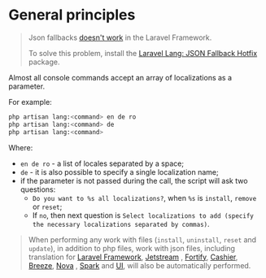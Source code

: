 # General principles

> Json fallbacks [doesn't work](https://github.com/laravel/framework/issues/41565#issuecomment-1073572954) in the Laravel Framework.
>
> To solve this problem, install the [Laravel Lang: JSON Fallback Hotfix](https://github.com/Laravel-Lang/json-fallback-hotfix) package.

Almost all console commands accept an array of localizations as a parameter.

For example:

```bash
php artisan lang:<command> en de ro
php artisan lang:<command> de
php artisan lang:<command>
```

Where:

* `en de ro` - a list of locales separated by a space;
* `de` - it is also possible to specify a single localization name;
* if the parameter is not passed during the call, the script will ask two questions:
    * `Do you want to %s all localizations?`, when `%s` is `install`, `remove` or `reset`;
    * If `no`, then next question is `Select localizations to add (specify the necessary localizations separated by commas)`.

> When performing any work with files (`install`, `uninstall`, `reset` and `update`), in addition to php files, work with json files, including translation
> for [Laravel Framework](https://laravel.com), [Jetstream](https://jetstream.laravel.com)
> , [Fortify](https://github.com/laravel/fortify), [Cashier](https://laravel.com/docs/billing), [Breeze](https://github.com/laravel/breeze), [Nova](https://nova.laravel.com)
> , [Spark](https://spark.laravel.com) and [UI](https://github.com/laravel/ui), will also be automatically performed.
